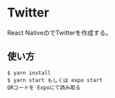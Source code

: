# Twitter

React NativeのでTwitterを作成する。

## 使い方

```
$ yarn install
$ yarn start もしくは expo start
QRコードを Expoにて読み取る
```
